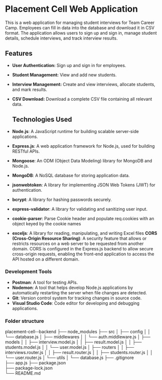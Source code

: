 # Placement Cell Web Application

This is a web application for managing student interviews for Team Career Camp. Employees can fill in data into the database and download it in CSV format. The application allows users to sign up and sign in, manage student details, schedule interviews, and track interview results.

## Features

- **User Authentication:** Sign up and sign in for employees.
- **Student Management:** View and add new students.
- **Interview Management:** Create and view interviews, allocate students, and mark results.
- **CSV Download:** Download a complete CSV file containing all relevant data.

  ## Technologies Used

- **Node.js**: A JavaScript runtime for building scalable server-side applications.
- **Express.js**: A web application framework for Node.js, used for building RESTful APIs.
- **Mongoose**: An ODM (Object Data Modeling) library for MongoDB and Node.js.
- **MongoDB**: A NoSQL database for storing application data.
- **jsonwebtoken**: A library for implementing JSON Web Tokens (JWT) for authentication.
- **bcrypt**: A library for hashing passwords securely.
- **express-validator**: A library for validating and sanitizing user input.
- **cookie-parser**: Parse Cookie header and populate req.cookies with an object keyed by the cookie names
- **exceljs**: A library for reading, manipulating, and writing Excel files
  **CORS (Cross-Origin Resource Sharing)**: A security feature that allows or restricts resources on a web server to be requested from another domain. CORS is configured in the Express.js backend to allow secure cross-origin requests, enabling the front-end application to access the API hosted on a different domain.

### Development Tools

- **Postman**: A tool for testing APIs.
- **Nodemon**: A tool that helps develop Node.js applications by automatically restarting the server when file changes are detected.
- **Git**: Version control system for tracking changes in source code.
- **Visual Studio Code**: Code editor for developing and debugging applications.

### Folder structure

placement-cell--backend
├── node_modules
├── src
│   ├── config
│   │   └── database.js
│   ├── middlewares
│   │   └── auth.middleware.js
│   ├── models
│   │   ├── interview.model.js
│   │   ├── result.model.js
│   │   ├── students.model.js
│   │   └── user.model.js
│   ├── routers
│   │   ├── interviews.router.js
│   │   ├── result.router.js
│   │   ├── students.router.js
│   │   └── user.router.js
│   └── utils
│       └── database.js
├── .gitignore          
├── app.js
├── package.json        
├── package-lock.json   
└── README.md           

